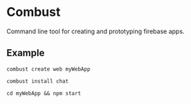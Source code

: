 # Combust
Command line tool for creating and prototyping firebase apps.

## Example
`combust create web myWebApp`

`combust install chat`

`cd myWebApp && npm start`